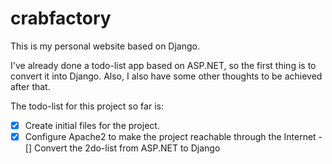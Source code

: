 crabfactory
===========
This is my personal website based on Django.

I've already done a todo-list app based on ASP.NET, so the first thing is to convert it into Django.
Also, I also have some other thoughts to be achieved after that.

The todo-list for this project so far is:

-[x] Create initial files for the project.
-[x] Configure Apache2 to make the project reachable through the Internet
-[] Convert the 2do-list from ASP.NET to Django
